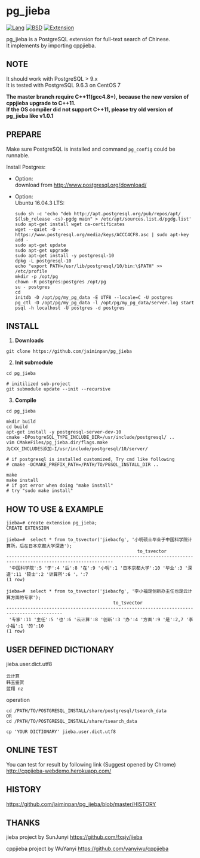 # pg_jieba
[![Lang](https://img.shields.io/badge/Language-C%2FC%2B%2B-green.svg)]()
[![BSD](https://img.shields.io/badge/License-BSD-green.svg)]()
[![Extension](https://img.shields.io/badge/Extension-PostgreSQL-green.svg)]()

pg_jieba is a PostgreSQL extension for full-text search of Chinese.  
It implements by importing cppjieba.  

## NOTE
It should work with PostgreSQL > 9.x  
It is tested with PostgreSQL 9.6.3 on CentOS 7  

**The master branch require C++11(gcc4.8+), because the new version of cppjieba upgrade to C++11.**  
**If the OS compiler did not support C++11, please try old version of pg_jieba like v1.0.1**


PREPARE
-------
Make sure PostgreSQL is installed and command `pg_config` could be runnable.   
  
Install Postgres:  

* Option:  
  download from http://www.postgresql.org/download/

* Option:  
  Ubuntu 16.04.3 LTS: 

  ```
  sudo sh -c 'echo "deb http://apt.postgresql.org/pub/repos/apt/ $(lsb_release -cs)-pgdg main" > /etc/apt/sources.list.d/pgdg.list'
  sudo apt-get install wget ca-certificates
  wget --quiet -O - https://www.postgresql.org/media/keys/ACCC4CF8.asc | sudo apt-key add -
  sudo apt-get update
  sudo apt-get upgrade
  sudo apt-get install -y postgresql-10
  dpkg -L postgresql-10
  echo "export PATH=/usr/lib/postgresql/10/bin:\$PATH" >> /etc/profile
  mkdir -p /opt/pg
  chown -R postgres:postgres /opt/pg
  su - postgres
  cd
  initdb -D /opt/pg/my_pg_data -E UTF8 --locale=C -U postgres
  pg_ctl -D /opt/pg/my_pg_data -l /opt/pg/my_pg_data/server.log start
  psql -h localhost -U postgres -d postgres
  ```

INSTALL
-------

1. **Downloads**

  ```
  git clone https://github.com/jaiminpan/pg_jieba
  ```

2. **Init submodule**
  ```
  cd pg_jieba

  # initilized sub-project
  git submodule update --init --recursive
  ```

3. **Compile**
  
  ```
  cd pg_jieba

  mkdir build
  cd build
  apt-get install -y postgresql-server-dev-10
  cmake -DPostgreSQL_TYPE_INCLUDE_DIR=/usr/include/postgresql/ ..
  vim CMakeFiles/pg_jieba.dir/flags.make
  为CXX_INCLUDES添加-I/usr/include/postgresql/10/server/

  # if postgresql is installed customized, Try cmd like following  
  # cmake -DCMAKE_PREFIX_PATH=/PATH/TO/PGSQL_INSTALL_DIR ..

  make
  make install 
  # if got error when doing "make install"
  # try "sudo make install"
  ```

HOW TO USE & EXAMPLE
-------

  ```
  jieba=# create extension pg_jieba;
  CREATE EXTENSION

  jieba=#  select * from to_tsvector('jiebacfg', '小明硕士毕业于中国科学院计算所，后在日本京都大学深造');
                                                   to_tsvector
  --------------------------------------------------------------------------------------------------------------
   '中国科学院':5 '于':4 '后':8 '在':9 '小明':1 '日本京都大学':10 '毕业':3 '深造':11 '硕士':2 '计算所':6 '，':7
  (1 row)

  jieba=#  select * from to_tsvector('jiebacfg', '李小福是创新办主任也是云计算方面的专家');
                                          to_tsvector
  -------------------------------------------------------------------------------------------
   '专家':11 '主任':5 '也':6 '云计算':8 '创新':3 '办':4 '方面':9 '是':2,7 '李小福':1 '的':10
  (1 row)
  ```

## USER DEFINED DICTIONARY
jieba.user.dict.utf8
  ```
  云计算
  韩玉鉴赏
  蓝翔 nz
  ```

operation
  ```
  cd /PATH/TO/POSTGRESQL_INSTALL/share/postgresql/tsearch_data
  OR
  cd /PATH/TO/POSTGRESQL_INSTALL/share/tsearch_data

  cp 'YOUR DICTIONARY' jieba.user.dict.utf8
  ```

## ONLINE TEST
You can test for result by following link (Suggest opened by Chrome)
http://cppjieba-webdemo.herokuapp.com/

## HISTORY
https://github.com/jaiminpan/pg_jieba/blob/master/HISTORY

## THANKS

jieba project by SunJunyi
https://github.com/fxsjy/jieba

cppjieba project by WuYanyi
https://github.com/yanyiwu/cppjieba
